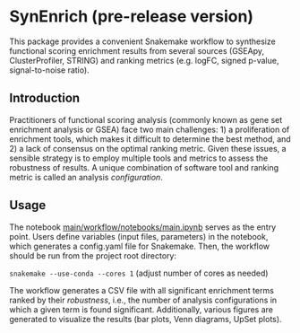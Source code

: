 # SynEnrich (pre-release version)

This package provides a convenient Snakemake workflow to synthesize functional scoring enrichment results from several sources (GSEApy, ClusterProfiler, STRING) and ranking metrics (e.g. logFC, signed p-value, signal-to-noise ratio).

## Introduction

Practitioners of functional scoring analysis (commonly known as gene set enrichment analysis or GSEA) face two main challenges: 1) a proliferation of enrichment tools, which makes it difficult to determine the best method, and 2) a lack of consensus on the optimal ranking metric. Given these issues, a sensible strategy is to employ multiple tools and metrics to assess the robustness of results. A unique combination of software tool and ranking metric is called an analysis _configuration_.

## Usage

The notebook [main/workflow/notebooks/main.ipynb](https://github.com/pdegen/SynEnrich/blob/main/workflow/notebooks/main.ipynb) serves as the entry point. Users define variables (input files, parameters) in the notebook, which generates a config.yaml file for Snakemake. Then, the workflow should be run from the project root directory: 

`snakemake --use-conda --cores 1` (adjust number of cores as needed)

The workflow generates a CSV file with all significant enrichment terms ranked by their _robustness_, i.e., the number of analysis configurations in which a given term is found significant. Additionally, various figures are generated to visualize the results (bar plots, Venn diagrams, UpSet plots).
